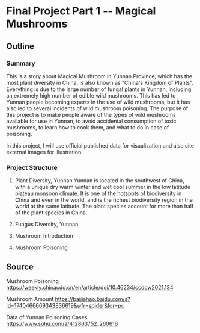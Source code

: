 # Final Project Part 1 -- Magical Mushrooms

## Outline

### Summary

This is a story about Magical Mushroom in Yunnan Province, which has the most plant diversity in China, is also known as "China's Kingdom of Plants". Everything is due to the large number of fungal plants in Yunnan, including an extremely high number of edible wild mushrooms. This has led to Yunnan people becoming experts in the use of wild mushrooms, but it has also led to several incidents of wild mushroom poisoning. The purpose of this project is to make people aware of the types of wild mushrooms available for use in Yunnan, to avoid accidental consumption of toxic mushrooms, to learn how to cook them, and what to do in case of poisoning.

In this project, I will use official published data for visualization and also cite external images for illustration.

### Project Structure
1. Plant Diversity, Yunnan
Yunnan is located in the southwest of China, with a unique dry warm winter and wet cool summer in the low latitude plateau monsoon climate. It is one of the hotspots of biodiversity in China and even in the world, and is the richest biodiversity region in the world at the same latitude. The plant species account for more than half of the plant species in China.

2. Fungus Diversity, Yunnan


3. Mushroom Introduction

4. Mushroom Poisoning





## Source

Mushroom Poisoning
https://weekly.chinacdc.cn/en/article/doi/10.46234/ccdcw2021.134

Mushroom Amount
https://baijiahao.baidu.com/s?id=1740466669343836619&wfr=spider&for=pc

Data of Yunnan Poisoning Cases
https://www.sohu.com/a/412863752_260616
